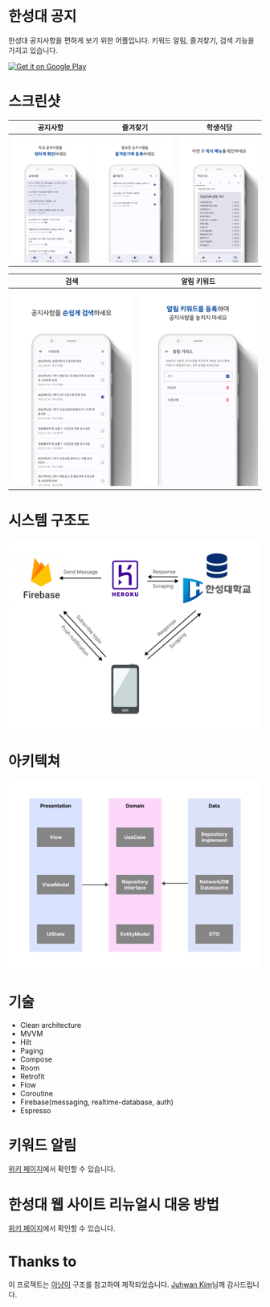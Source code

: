 # 한성대 공지

한성대 공지사항을 편하게 보기 위한 어플입니다. 키워드 알림, 즐겨찾기, 검색 기능을 가지고 있습니다.

<a href='https://play.google.com/store/apps/details?id=com.foundy.hansungnotification&pcampaignid=pcampaignidMKT-Other-global-all-co-prtnr-py-PartBadge-Mar2515-1'><img alt='Get it on Google Play' src='https://play.google.com/intl/en_us/badges/static/images/badges/en_badge_web_generic.png' width="200"/></a>

# 스크린샷

|공지사항|즐겨찾기|학생식당|
|------|---|------|
|![notice](./images/screenshots/notice.jpg)|![favorite](./images/screenshots/favorite.jpg)|![cafeteria](./images/screenshots/cafeteria.jpg)|

|검색|알림 키워드|
|------|---|
|![search](./images/screenshots/search.jpg)|![keyword](./images/screenshots/keyword.jpg)|

# 시스템 구조도

![system structure](./images/system_structure.png)

# 아키텍쳐

![architecture](./images/architecture.png)

# 기술

- Clean architecture
- MVVM
- Hilt
- Paging
- Compose
- Room
- Retrofit
- Flow
- Coroutine
- Firebase(messaging, realtime-database, auth)
- Espresso

# 키워드 알림

[위키 페이지](https://github.com/jja08111/HansungNotification/wiki/키워드-알림)에서 확인할 수 있습니다.


# 한성대 웹 사이트 리뉴얼시 대응 방법

[위키 페이지](https://github.com/jja08111/HansungNotification/wiki/한성대-웹-사이트-리뉴얼-대응)에서 확인할 수 있습니다.

# Thanks to

이 프로젝트는 [아냥이](https://github.com/juhwankim-dev/pushNotificationApp) 구조를 참고하여 제작되었습니다.
[Juhwan Kim](https://github.com/juhwankim-dev)님께 감사드립니다.
